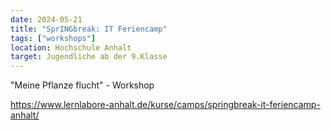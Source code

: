 ```yaml
---
date: 2024-05-21
title: "SprINGbreak: IT Feriencamp"
tags: ["workshops"]
location: Hochschule Anhalt
target: Jugendliche ab der 9.Klasse
---
```


"Meine Pflanze flucht" - Workshop

https://www.lernlabore-anhalt.de/kurse/camps/springbreak-it-feriencamp-anhalt/
